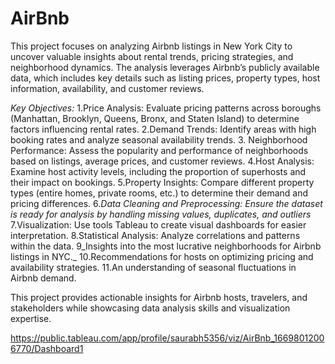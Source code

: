 # AirBnb





This project focuses on analyzing Airbnb listings in New York City to uncover valuable insights about rental trends, pricing strategies, and neighborhood dynamics. The analysis leverages Airbnb’s publicly available data, which includes key details such as listing prices, property types, host information, availability, and customer reviews.

_Key Objectives:_
1.Price Analysis: Evaluate pricing patterns across boroughs (Manhattan, Brooklyn, Queens, Bronx, and Staten Island) to determine factors influencing rental rates.
2.Demand Trends: Identify areas with high booking rates and analyze seasonal availability trends.
3. Neighborhood Performance: Assess the popularity and performance of neighborhoods based on listings, average prices, and customer reviews.
4.Host Analysis: Examine host activity levels, including the proportion of superhosts and their impact on bookings.
5.Property Insights: Compare different property types (entire homes, private rooms, etc.) to determine their demand and pricing differences.
6._Data Cleaning and Preprocessing: Ensure the dataset is ready for analysis by handling missing values, duplicates, and outliers_
7.Visualization: Use tools Tableau to create visual dashboards for easier interpretation.
8.Statistical Analysis: Analyze correlations and patterns within the data.
9_Insights into the most lucrative neighborhoods for Airbnb listings in NYC._
10.Recommendations for hosts on optimizing pricing and availability strategies.
11.An understanding of seasonal fluctuations in Airbnb demand.

This project provides actionable insights for Airbnb hosts, travelers, and stakeholders while showcasing data analysis skills and visualization expertise.

https://public.tableau.com/app/profile/saurabh5356/viz/AirBnb_16698012006770/Dashboard1
